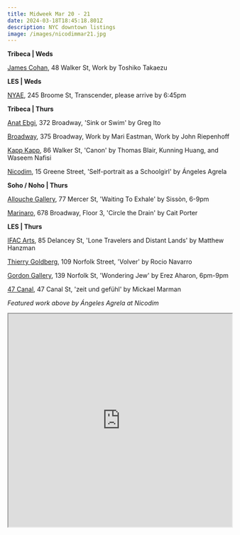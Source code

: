 ```yaml
---
title: Midweek Mar 20 - 21
date: 2024-03-18T18:45:18.801Z
description: NYC downtown listings
image: /images/nicodimmar21.jpg
---
```

**T﻿ribeca | Weds**

[James Cohan](https://www.jamescohan.com/exhibitions/toshiko-takaezu2), 48 Walker St, Work by Toshiko Takaezu

**L﻿ES | Weds**

[NYAE](https://www.nyartistsequity.org/), 245 Broome St, Transcender, please arrive by 6:45pm

**T﻿ribeca | Thurs**

[Anat Ebgi](https://anatebgi.com/exhibitions/greg-ito-sink-or-swim/), 372 Broadway, 'Sink or Swim' by Greg Ito

[Broadway](https://www.broadwaygallery.nyc/), 375 Broadway, Work by Mari Eastman, Work by John Riepenhoff

[Kapp Kapp](https://www.kappkapp.com/exhibitions/canon-thomas-blair-kunning-huang-waseem-nafisi), 86 Walker St, 'Canon' by Thomas Blair, Kunning Huang, and Waseem Nafisi

[Nicodim](https://www.nicodimgallery.com/exhibitions/angeles-agrela-self-portrait-as-a-schoolgirl), 15 Greene Street, 'Self-portrait as a Schoolgirl' by Ángeles Agrela

**S﻿oho / Noho | Thurs**

[Allouche Gallery](https://www.allouchegallery.com/exhibition/sisson-waiting-to-exhale/?back=ago), 77 Mercer St, 'Waiting To Exhale' by Sissòn, 6-9pm

[Marinaro](https://www.marinaro.biz/), 678 Broadway, Floor 3, 'Circle the Drain' by Cait Porter

**L﻿ES | Thurs**

[IFAC Arts](instagram.com/ifacarts), 85 Delancey St, 'Lone Travelers and Distant Lands' by Matthew Hanzman

[Thierry Goldberg](https://thierrygoldberg.com/), 109 Norfolk Street, 'Volver' by Rocio Navarro

[Gordon Gallery](https://www.gordongallery.co.il/new-york-page), 139 Norfolk St, 'Wondering Jew' by Erez Aharon, 6pm-9pm

[47 Canal](http://47canal.us/), 47 Canal St, 'zeit und gefühl' by Mickael Marman

*F﻿eatured work above by Ángeles Agrela at Nicodim*

<iframe src="https://www.google.com/maps/d/u/1/embed?mid=1qKwZALP6yL7hZeeEUqZZioq7YaHpXMs&ehbc=2E312F" width="100%" height="480"></iframe>